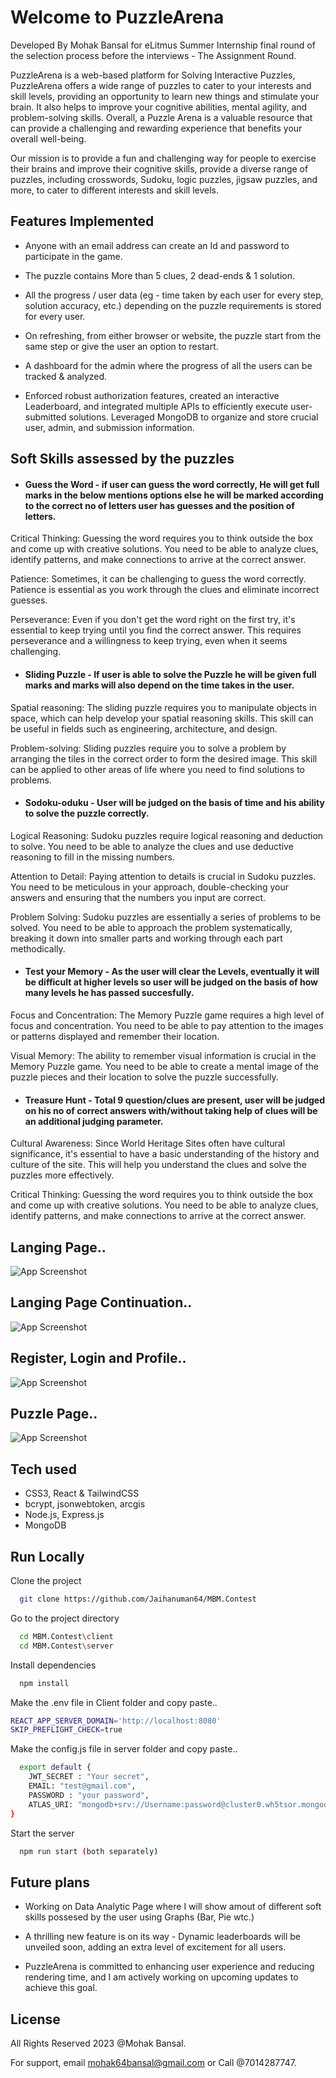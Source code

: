 
# Welcome to PuzzleArena 
Developed By Mohak Bansal for eLitmus Summer Internship  final round of the selection process before the interviews - The Assignment Round.

PuzzleArena is a web-based platform for Solving Interactive Puzzles, PuzzleArena offers a wide range of puzzles to cater to your interests and skill levels, providing an opportunity to learn new things and stimulate your brain. It also helps to improve your cognitive abilities, mental agility, and problem-solving skills. Overall, a Puzzle Arena is a valuable resource that can provide a challenging and rewarding experience that benefits your overall well-being.

Our mission is to provide a fun and challenging way for people to exercise their brains and improve their cognitive skills, provide a diverse range of puzzles, including crosswords, Sudoku, logic puzzles, jigsaw puzzles, and more, to cater to different interests and skill levels.





## Features Implemented

- Anyone with an email address can create an Id and password to participate in the game.

- The puzzle contains More than 5 clues, 2 dead-ends & 1 solution.

- All the progress / user data (eg - time taken by each user for every step, solution accuracy, etc.) depending on the puzzle requirements is stored for every user.

- On refreshing, from either browser or website, the puzzle start from the same step or give the user an option to restart.

- A dashboard for the admin where the progress of all the users can be tracked & analyzed.

- Enforced robust authorization features, created an interactive Leaderboard, and integrated multiple APIs to efficiently execute user-submitted solutions. Leveraged MongoDB to organize and store crucial user, admin, and submission information.

## Soft Skills assessed by the puzzles

- #### Guess the Word - if user can guess the word correctly, He will get full marks in the below mentions options else he will be marked according to the correct no of letters user has guesses and the position of letters.  

Critical Thinking: Guessing the word requires you to think outside the box and come up with creative solutions. You need to be able to analyze clues, identify patterns, and make connections to arrive at the correct answer.

Patience: Sometimes, it can be challenging to guess the word correctly. Patience is essential as you work through the clues and eliminate incorrect guesses.

Perseverance: Even if you don't get the word right on the first try, it's essential to keep trying until you find the correct answer. This requires perseverance and a willingness to keep trying, even when it seems challenging.

- #### Sliding Puzzle - If user is able to solve the Puzzle he will be given full marks and marks will also depend on the time takes in the user.

Spatial reasoning: The sliding puzzle requires you to manipulate objects in space, which can help develop your spatial reasoning skills. This skill can be useful in fields such as engineering, architecture, and design.

Problem-solving: Sliding puzzles require you to solve a problem by arranging the tiles in the correct order to form the desired image. This skill can be applied to other areas of life where you need to find solutions to problems.

- #### Sodoku-oduku - User will be judged on the basis of time and his ability to solve the puzzle correctly.

Logical Reasoning: Sudoku puzzles require logical reasoning and deduction to solve. You need to be able to analyze the clues and use deductive reasoning to fill in the missing numbers.

Attention to Detail: Paying attention to details is crucial in Sudoku puzzles. You need to be meticulous in your approach, double-checking your answers and ensuring that the numbers you input are correct.

Problem Solving: Sudoku puzzles are essentially a series of problems to be solved. You need to be able to approach the problem systematically, breaking it down into smaller parts and working through each part methodically.

- #### Test your Memory - As the user will clear the Levels, eventually it will be difficult at higher levels so user will be judged on the basis of how many levels he has passed succesfully.

Focus and Concentration: The Memory Puzzle game requires a high level of focus and concentration. You need to be able to pay attention to the images or patterns displayed and remember their location.

Visual Memory: The ability to remember visual information is crucial in the Memory Puzzle game. You need to be able to create a mental image of the puzzle pieces and their location to solve the puzzle successfully.

- #### Treasure Hunt - Total 9 question/clues are present, user will be judged on his no of correct answers with/without taking help of clues will be an additional judging parameter.

Cultural Awareness: Since World Heritage Sites often have cultural significance, it's essential to have a basic understanding of the history and culture of the site. This will help you understand the clues and solve the puzzles more effectively.

Critical Thinking: Guessing the word requires you to think outside the box and come up with creative solutions. You need to be able to analyze clues, identify patterns, and make connections to arrive at the correct answer.




## Langing Page..
![App Screenshot](https://user-images.githubusercontent.com/117752286/233800503-79c617aa-a951-4002-bd84-94dfd84db5de.PNG)

## Langing Page Continuation..
![App Screenshot](https://user-images.githubusercontent.com/117752286/233800600-e4145586-854d-4877-ad0b-c554cc3388f1.jpeg)

## Register, Login and Profile..
![App Screenshot](https://user-images.githubusercontent.com/117752286/233800848-a4ec0a40-ab04-4485-b2d6-d9fb210fc23b.PNG)

## Puzzle Page..
![App Screenshot](https://user-images.githubusercontent.com/117752286/233800915-6742a42d-e879-4616-8635-fc725f028921.PNG)
## Tech used

- CSS3, React & TailwindCSS
- bcrypt, jsonwebtoken, arcgis
- Node.js, Express.js
- MongoDB


## Run Locally

Clone the project

```bash
  git clone https://github.com/Jaihanuman64/MBM.Contest
```

Go to the project directory

```bash
  cd MBM.Contest\client
  cd MBM.Contest\server
```

Install dependencies

```bash
  npm install
```
Make the .env file in Client folder and copy paste..

```bash
REACT_APP_SERVER_DOMAIN='http://localhost:8080'
SKIP_PREFLIGHT_CHECK=true
```
Make the config.js file in server folder and copy paste..

```bash
  export default {
    JWT_SECRET : "Your secret",
    EMAIL: "test@gmail.com", 
    PASSWORD : "your password",
    ATLAS_URI: "mongodb+srv://Username:password@cluster0.wh5tsor.mongodb.net/?retryWrites=true&w=majority"
}
```

Start the server

```bash
  npm run start (both separately)
```


## Future plans

- Working on Data Analytic Page where I will show amout of different soft skills possesed by the user using Graphs (Bar, Pie wtc.)



- A thrilling new feature is on its way - Dynamic leaderboards will be unveiled soon, adding an extra level of excitement for all users.



- PuzzleArena is committed to enhancing user experience and reducing rendering time, and I am actively working on upcoming updates to achieve this goal.


## License

All Rights Reserved 2023 @Mohak Bansal.

For support, email mohak64bansal@gmail.com or Call @7014287747.


